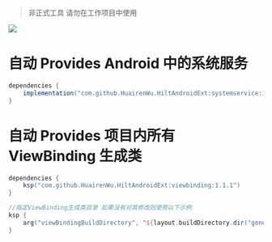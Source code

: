 > 非正式工具 请勿在工作项目中使用

[![](https://jitpack.io/v/HuairenWu/HiltAndroidExt.svg)](https://jitpack.io/#HuairenWu/HiltAndroidExt)

# 自动 Provides Android 中的系统服务

```groovy
dependencies {
    implementation("com.github.HuairenWu.HiltAndroidExt:systemservice:1.1.1")
}
```

# 自动 Provides 项目内所有 ViewBinding 生成类

```groovy
dependencies {
    ksp("com.github.HuairenWu.HiltAndroidExt:viewbinding:1.1.1")
}

//指定ViewBinding生成类目录 如果没有对其修改则使用以下示例
ksp {
    arg("viewBindingBuildDirectory", "${layout.buildDirectory.dir("generated/data_binding_base_class_source_out").get().asFile}")
}
```

